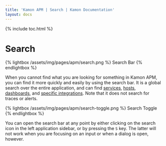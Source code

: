 ```yaml
---
title: 'Kamon APM | Search | Kamon Documentation'
layout: docs
---
```


{% include toc.html %}

Search
=======

{% lightbox /assets/img/pages/apm/search.png %}
Search Bar
{% endlightbox %}

When you cannot find what you are looking for something in Kamon APM, you can find it more quickly and easily by using the search bar. It is a global search over the entire application, and can find [services], [hosts], [dashboards], and [specific integrations]. Note that it does not search for traces or alerts.

{% lightbox /assets/img/pages/apm/search-toggle.png %}
Search Toggle
{% endlightbox %}

You can open the search bar at any point by either clicking on the search icon in the left application sidebar, or by pressing the `S` key. The latter will not work when you are focusing on an input or when a dialog is open, however.

[services]: ../../services/service-list/
[hosts]: ../../hosts/host-details/
[dashboards]: ../../dashboards/dashboard/
[specific integrations]: ../../services/integrations/
